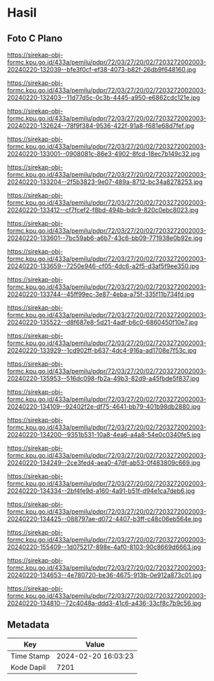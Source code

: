 # Hasil

## Foto C Plano

https://sirekap-obj-formc.kpu.go.id/433a/pemilu/pdpr/72/03/27/20/02/7203272002003-20240220-132039--bfe3f0cf-ef38-4073-b82f-26db9f648160.jpg

https://sirekap-obj-formc.kpu.go.id/433a/pemilu/pdpr/72/03/27/20/02/7203272002003-20240220-132403--11d77d5c-0c3b-4445-a950-e6862cdc121e.jpg

https://sirekap-obj-formc.kpu.go.id/433a/pemilu/pdpr/72/03/27/20/02/7203272002003-20240220-132624--78f9f384-9536-422f-91a8-f681e68d7fef.jpg

https://sirekap-obj-formc.kpu.go.id/433a/pemilu/pdpr/72/03/27/20/02/7203272002003-20240220-133001--0908081c-86e3-4902-8fcd-18ec7b149c32.jpg

https://sirekap-obj-formc.kpu.go.id/433a/pemilu/pdpr/72/03/27/20/02/7203272002003-20240220-133204--2f5b3823-9e07-489a-8712-bc34a8278253.jpg

https://sirekap-obj-formc.kpu.go.id/433a/pemilu/pdpr/72/03/27/20/02/7203272002003-20240220-133412--cf7fcef2-f8bd-494b-bdc9-820c0ebc8023.jpg

https://sirekap-obj-formc.kpu.go.id/433a/pemilu/pdpr/72/03/27/20/02/7203272002003-20240220-133601--7bc59ab6-a6b7-43c6-bb09-771938e0b92e.jpg

https://sirekap-obj-formc.kpu.go.id/433a/pemilu/pdpr/72/03/27/20/02/7203272002003-20240220-133659--7250e946-cf05-4dc6-a2f5-d3af5f9ee350.jpg

https://sirekap-obj-formc.kpu.go.id/433a/pemilu/pdpr/72/03/27/20/02/7203272002003-20240220-133744--45ff99ec-3e87-4eba-a75f-335f11b734fd.jpg

https://sirekap-obj-formc.kpu.go.id/433a/pemilu/pdpr/72/03/27/20/02/7203272002003-20240220-135522--d8f687e8-5d21-4adf-b6c0-6860450f10e7.jpg

https://sirekap-obj-formc.kpu.go.id/433a/pemilu/pdpr/72/03/27/20/02/7203272002003-20240220-133929--1cd902ff-b637-4dc4-916a-ad1708e7f53c.jpg

https://sirekap-obj-formc.kpu.go.id/433a/pemilu/pdpr/72/03/27/20/02/7203272002003-20240220-135953--516dc098-fb2a-49b3-82d9-a45fbde5f837.jpg

https://sirekap-obj-formc.kpu.go.id/433a/pemilu/pdpr/72/03/27/20/02/7203272002003-20240220-134109--92402f2e-df75-4641-bb79-401b98db2880.jpg

https://sirekap-obj-formc.kpu.go.id/433a/pemilu/pdpr/72/03/27/20/02/7203272002003-20240220-134200--9351b531-10a8-4ea6-a4a8-54e0c0340fe5.jpg

https://sirekap-obj-formc.kpu.go.id/433a/pemilu/pdpr/72/03/27/20/02/7203272002003-20240220-134249--2ce3fed4-aea0-47df-ab53-0f483809c669.jpg

https://sirekap-obj-formc.kpu.go.id/433a/pemilu/pdpr/72/03/27/20/02/7203272002003-20240220-134334--2bf4fe9d-a160-4a91-b51f-d94e1ca7deb6.jpg

https://sirekap-obj-formc.kpu.go.id/433a/pemilu/pdpr/72/03/27/20/02/7203272002003-20240220-134425--088797ae-d072-4407-b3ff-c48c06eb564e.jpg

https://sirekap-obj-formc.kpu.go.id/433a/pemilu/pdpr/72/03/27/20/02/7203272002003-20240220-155409--1d075217-898e-4af0-8103-90c8669d6663.jpg

https://sirekap-obj-formc.kpu.go.id/433a/pemilu/pdpr/72/03/27/20/02/7203272002003-20240220-134653--4e780720-be36-4675-913b-0e912a873c01.jpg

https://sirekap-obj-formc.kpu.go.id/433a/pemilu/pdpr/72/03/27/20/02/7203272002003-20240220-134810--72c4048a-ddd3-41c6-a436-33cf8c7b9c56.jpg


## Metadata

| Key        | Value               |
| ---------- | ------------------- |
| Time Stamp | 2024-02-20 16:03:23 |
| Kode Dapil | 7201                |



